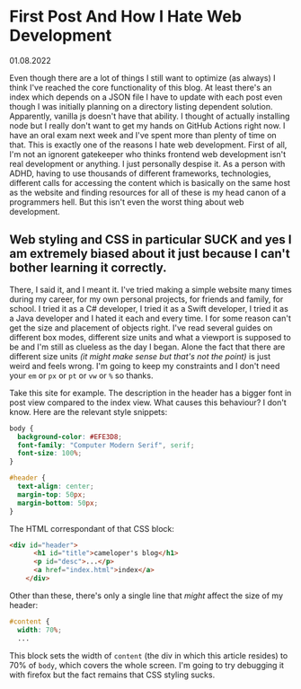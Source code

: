 # First Post And How I Hate Web Development

01.08.2022

Even though there are a lot of things I still want to optimize (as always) I think I've reached the core functionality of this blog. At least there's an index which depends on a JSON file I have to update with each post even though I was initially planning on a directory listing dependent solution. Apparently, vanilla js doesn't have that ability. I thought of actually installing node but I really don't want to get my hands on GitHub Actions right now. I have an oral exam next week and I've spent more than plenty of time on that. This is exactly one of the reasons I hate web development. First of all, I'm not an ignorent gatekeeper who thinks frontend web development isn't real development or anything. I just personally despise it. As a person with ADHD, having to use thousands of different frameworks, technologies, different calls for accessing the content which is basically on the same host as the website and finding resources for all of these is my head canon of a programmers hell. But this isn't even the worst thing about web development.

## Web styling and CSS in particular SUCK and yes I am extremely biased about it just because I can't bother learning it correctly.

There, I said it, and I meant it. I've tried making a simple website many times during my career, for my own personal projects, for friends and family, for school. I tried it as a C# developer, I tried it as a Swift developer, I tried it as a Java developer and I hated it each and every time. I for some reason can't get the size and placement of objects right. I've read several guides on different box modes, different size units and what a viewport is supposed to be and I'm still as clueless as the day I began. Alone the fact that there are different size units *(it might make sense but that's not the point)* is just weird and feels wrong. I'm going to keep my constraints and I don't need your `em` or `px` or `pt` or `vw` or `%` so thanks.

Take this site for example. The description in the header has a bigger font in post view compared to the index view. What causes this behaviour? I don't know. Here are the relevant style snippets:

```css
body {
  background-color: #EFE3D8;
  font-family: "Computer Modern Serif", serif;
  font-size: 100%;
}
```

```css
#header {
  text-align: center;
  margin-top: 50px;
  margin-bottom: 50px;
}
```

The HTML correspondant of that CSS block:

```html
<div id="header">
      <h1 id="title">cameloper's blog</h1>
      <p id="desc">...</p>
      <a href="index.html">index</a>
    </div>
```

Other than these, there's only a single line that *might* affect the size of my header:

```css
#content {
  width: 70%;
  ...
```

This block sets the width of `content` (the div in which this article resides) to 70% of `body`, which covers the whole screen. I'm going to try debugging it with firefox but the fact remains that CSS styling sucks.

